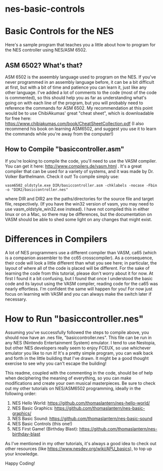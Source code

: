 # nes-basic-controls

# Basic Controls for the NES

Here's a sample program that teaches you a little about how to program for the NES controller using NES/ASM 6502.

## ASM 6502? What's that?
ASM 6502 is the aseembly language used to program on the NES. If you've never programmed in an assembly language before, it can be a bit difficult at first, but with a bit of time and patience you can learn it, just like any other language. I've added a lot of comments to the code (most of the code is commented), so this should help you as far as understanding what's going on with each line of the program, but you will probably need to reference the commands for ASM 6502. My recommendation at this point would be to use ChibiAkumas' great "cheat sheet", which is downloadable for free here: https://www.chibiakumas.com/book/CheatSheetCollection.pdf (I also recommend his book on learning ASM6502, and suggest you use it to learn the commands while you're away from the computer!)

## How to Compile "basiccontroller.asm"
If you're looking to compile the code, you'll need to use the VASM compiler. You can get it here: http://www.compilers.de/vasm.html . It's a great compiler that can be used for a variety of systems, and it was made by Dr. Volker Barthelmann. Check it out! To compile simply use: 
<p><code>vasm6502_oldstyle.exe DIR/basiccontroller.asm -chklabels -nocase -Fbin -o "DIR2/basiccontroller.nes"</code></p> where DIR and DIR2 are the paths/directories for the source file and target file, respectively. (If you have the win32 version of vasm, you may need to use vasm_oldstyle_win32.exe instead). I have not compiled this in either linux or on a Mac, so there may be differences, but the documentation on VASM should be able to shed some light on any changes that might exist.

<h1>Differences in Compilers</h1>
A lot of NES programmers use a different compiler than VASM, ca65 (which is a companion assembler to the cc65 crosscompiler). As a consequence, their code will look a little different than what you see here; in particular, the layout of where all of the code is placed will be different. For the sake of learning the code from this tutorial, please don't worry about it for now. At first I found it a bit confusing, but I found that once I understood the basic code and its layout using the VASM compiler, reading code for the ca65 was nearly effortless. I'm confident the same will happen for you! For now just focus on learning with VASM and you can always make the switch later if necessary. 


<h1>How to Run "basiccontroller.nes"</h1>
Assuming you've successfully followed the steps to compile above, you should now have an .nes file, "basiccontroller.nes". This file can be run in any NES (Nintendo Entertainment System) emulator. I tend to use Nestopia, but other NES developers really seem to enjoy FCEUX, so use whichever emulator you like to run it! It's a pretty simple program, you can walk back and forth in the little building that I've drawn. It might be a good thought exercise to see why you can't escape the building!


This readme, coupled with the commenting in the code, should be of help when deciphering the meaning of everything, so you can make modifications and create your own musical masterpieces. Be sure to check out my other tutorials on NES/ASM6502 programming, ideally in the following order:
1) NES Hello World: https://github.com/thomaslantern/nes-hello-world/
2) NES Basic Graphics: https://github.com/thomaslantern/nes-basic-graphics/
3) NES Basic Sound: https://github.com/thomaslantern/nes-basic-sound
4) NES Basic Controls (this one!)
5) NES First Game! (Birthday Blast): https://github.com/thomaslantern/nes-birthday-blast

As I've mentioned in my other tutorials, it's always a good idea to check out other resources (like https://www.nesdev.org/wiki/APU_basics), to top up your knowledge.

Happy Coding!
